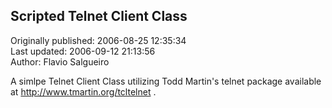 ## Scripted Telnet Client Class  
Originally published: 2006-08-25 12:35:34  
Last updated: 2006-09-12 21:13:56  
Author: Flavio Salgueiro  
  
A simlpe Telnet Client Class utilizing Todd Martin's telnet package available at http://www.tmartin.org/tcltelnet .